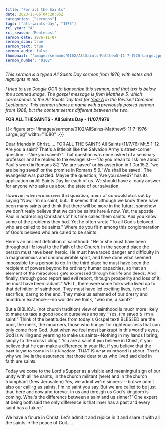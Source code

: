 ```yaml
---
title: "For All the Saints"
date: 2023-11-06T04:20:05Z
categories: ["sermons"]
tags: ["all-saints-day", "1976"]
rcl_year: "A"
rcl_season: "Pentecost"
sermon_date: 1976-11-07
sermon_scan: true
sermon_text: true
sermon_audio: false
thumbnail: "/images/sermons/0102/AllSaints-Matthew5-11-7-1976-Large.jpg"
sermon_number: "0102"
---
```


_This sermon is a typed All Saints Day sermon from 1976, with notes and highlights in red._

<!--more-->

_I tried to use Google OCR to transcribe this sermon, and that text is below the scanned image. The gospel message is from Matthew 5, which corresponds to the All Saints Day text for [Year A](https://lectionary.library.vanderbilt.edu/texts/?y=17134&z=p&d=83) in the Revised Common Lectionary. This sermon shares a name with a previously posted sermon from 1988, but the content seems different between the two._

**FOR ALL THE SAINTS - All Saints Day - 11/07/1976**

{{< figure src="/images/sermons/0102/AllSaints-Matthew5-11-7-1976-Large.jpg" width="1080" >}}

Dear friends in Christ.....
FOR ALL THE SAINTS
All Saints (11/7/76) Mt.5:1-12
Are you a saint? That's a little bit like the Salvation Army's street-corner question:--"Are you saved?" That question was once asked of a seminary professor and he replied to the evangelist---"Do you mean to ask me about Paul's word in Romans 8:2 'We are saved' or his assertion in 1 Cor.15:2, 'we are being saved' or the promise in Romans 5:9, 'We shall be saved'. The evangelist was puzzled. Maybe the question, "Are you saved?" has its application on All Saints Day for each of us. We should have a ready answer for anyone who asks us about the state of our salvation.

However, when we answer that question, many of us would start out by saying "Now, I'm no saint, but... It seems that although we know there have been many saints and think that there will be more in the future, somehow we don't really believe that we can be saints here & now. Yet, the apostle Paul in addressing Christians of his time called them saints. And you know some of the problems they had. Yet he often wrote "To all God's beloved. who are called to be saints." Where do you fit in among this conglomeration of God's beloved who are called to be saints.

Here's an ancient definition of sainthood: "He or she must have been throughout life loyal to the Faith of the Church. In the second place the person must have been heroic. He must have faced danger and difficulty in a magnanimous and unconquerable spirit, and have done what seemed impossible for a person to do. In the third place he must have been the recipient of powers beyond his ordinary human capacities, so that an element of the miraculous gets expressed through his life and deeds. And finally, through good report and evil report, through prosperity and loss of it, he must have been radiant." WELL, there were some folks who lived up to that definition of sainthood. They must have led exciting lives, lives of sacrifice, daring to the end. They make us ashamed of our dreary and humdrum existence---no wonder we think, "who me, a saint?"

But a BIBLICAL (not church tradition) view of sainthood is much more likely to make us take a good look at ourselves and say "Yes, I'm saved & I'm a saint!" Think of the beatitudes from today's Gospel text! BLESSED are the poor, the meek, the mourners, those who hunger for righteousness that can only come from God. Just when we feel most bankrupt in this world's eyes, God is willing and yearning to make us saints--Nothing in my hands I bring, simply to the cross I cling." You are a saint if you believe in Christ, if you believe that He can make a difference in your life, if you believe that the best is yet to come in His kingdom. THAT IS what sainthood is about. That's why we live in the assurance that those dear to us who lived and died in faith are saints. 

Today we come to the Lord's Supper as a visible and meaningful sign of our unity with all the saints, in the church militant (here) and in the church triumphant (New Jerusalem) Yes, we admit we're sinners---but we admit also our calling as saints. I'm no saint you say. But we are called to be just that, here and now and forever. In us and through us God's kingdom is coming. What's the difference between a saint and us sinner?" One expert at being both said the only difference is that inner has a past and every saint has a future." 

We have a future in Christ. Let's admit it and rejoice in it and share it with all the saints. *The peace of God.....

